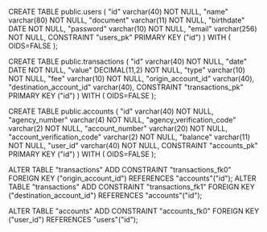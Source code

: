 CREATE TABLE public.users ( "id" varchar(40) NOT NULL, "name" varchar(80) NOT NULL, "document" varchar(11) NOT NULL, "birthdate" DATE NOT NULL, "password" varchar(10) NOT NULL, "email" varchar(256) NOT NULL, CONSTRAINT "users_pk" PRIMARY KEY ("id") ) WITH ( OIDS=FALSE );

CREATE TABLE public.transactions ( "id" varchar(40) NOT NULL, "date" DATE NOT NULL, "value" DECIMAL(11,2) NOT NULL, "type" varchar(10) NOT NULL, "fee" varchar(10) NOT NULL, "origin_account_id" varchar(40), "destination_account_id" varchar(40), CONSTRAINT "transactions_pk" PRIMARY KEY ("id") ) WITH ( OIDS=FALSE );

CREATE TABLE public.accounts ( "id" varchar(40) NOT NULL, "agency_number" varchar(4) NOT NULL, "agency_verification_code" varchar(2) NOT NULL, "account_number" varchar(20) NOT NULL, "account_verification_code" varchar(2) NOT NULL, "balance" varchar(11) NOT NULL, "user_id" varchar(40) NOT NULL, CONSTRAINT "accounts_pk" PRIMARY KEY ("id") ) WITH ( OIDS=FALSE );

ALTER TABLE "transactions" ADD CONSTRAINT "transactions_fk0" FOREIGN KEY ("origin_account_id") REFERENCES "accounts"("id"); ALTER TABLE "transactions" ADD CONSTRAINT "transactions_fk1" FOREIGN KEY ("destination_account_id") REFERENCES "accounts"("id");

ALTER TABLE "accounts" ADD CONSTRAINT "accounts_fk0" FOREIGN KEY ("user_id") REFERENCES "users"("id");
